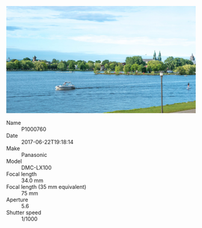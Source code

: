 [![P1000760](/photos/hd/P1000760.jpg)](/photos/full/P1000760.jpg?raw=true)

<dl>
  <dt>Name</dt>
  <dd>P1000760</dd>
  <dt>Date</dt>
  <dd>2017-06-22T19:18:14</dd>
  <dt>Make</dt>
  <dd>Panasonic</dd>
  <dt>Model</dt>
  <dd>DMC-LX100</dd>
  <dt>Focal length</dt>
  <dd>34.0 mm</dd>
  <dt>Focal length (35 mm equivalent)</dt>
  <dd>75 mm</dd>
  <dt>Aperture</dt>
  <dd>5.6</dd>
  <dt>Shutter speed</dt>
  <dd>1/1000</dd>
</dl>
